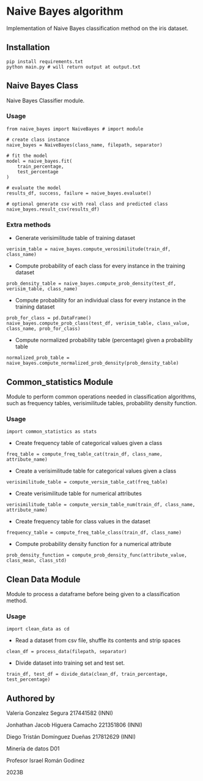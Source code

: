 # Naive Bayes algorithm

Implementation of Naive Bayes classification method on the iris dataset.

## Installation
```
pip install requirements.txt
python main.py # will return output at output.txt
```

## Naive Bayes Class 
Naive Bayes Classifier module.

### Usage
```
from naive_bayes import NaiveBayes # import module

# create class instance
naive_bayes = NaiveBayes(class_name, filepath, separator) 

# fit the model
model = naive_bayes.fit( 
    train_percentage, 
    test_percentage
)

# evaluate the model
results_df, success, failure = naive_bayes.evaluate()

# optional generate csv with real class and predicted class
naive_bayes.result_csv(results_df)
```
### Extra methods

- Generate verisimilitude table of training dataset
```
verisim_table = naive_bayes.compute_verosimilitude(train_df, class_name)
```

- Compute probability of each class for every instance in the training dataset
```
prob_density_table = naive_bayes.compute_prob_density(test_df, verisim_table, class_name)
```

- Compute probability for an individual class for every instance in the training dataset
```
prob_for_class = pd.DataFrame()
naive_bayes.compute_prob_class(test_df, verisim_table, class_value, class_name, prob_for_class)
```

- Compute normalized probability table (percentage) given a probability table
```
normalized_prob_table = naive_bayes.compute_normalized_prob_density(prob_density_table)
```

## Common_statistics Module 
Module to perform common operations needed in classification algorithms, such as 
frequency tables, verisimilitude tables, probability density function.

### Usage

```
import common_statistics as stats
```

- Create frequency table of categorical values given a class

```
freq_table = compute_freq_table_cat(train_df, class_name, attribute_name)
```

- Create a verisimilitude table for categorical values given a class
```
verisimilitude_table = compute_versim_table_cat(freq_table)
```

- Create verisimilitude table for numerical attributes
```
verisimilitude_table = compute_versim_table_num(train_df, class_name, attribute_name)
```

- Create frequency table for class values in the dataset
```
frequency_table = compute_freq_table_class(train_df, class_name)
```

- Compute probability density function for a numerical attribute
```
prob_density_function = compute_prob_density_func(attribute_value, class_mean, class_std)
```

## Clean Data Module
Module to process a dataframe before being given to a classification method.

### Usage

```
import clean_data as cd
```
- Read a dataset from csv file, shuffle its contents and strip spaces
```
clean_df = process_data(filepath, separator)
```
- Divide dataset into training set and test set.

```
train_df, test_df = divide_data(clean_df, train_percentage, test_percentage)
```


## Authored by
Valeria Gonzalez Segura 217441582 (INNI)

Jonhathan Jacob Higuera Camacho 221351806 (INNI)

Diego Tristán Domínguez Dueñas 217812629 (INNI)

Minería de datos D01

Profesor Israel Román Godínez

2023B
